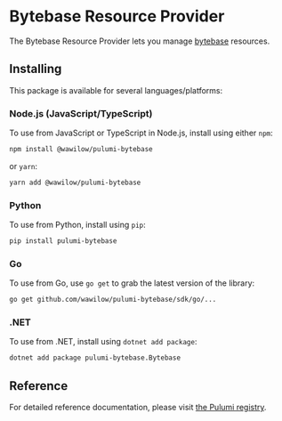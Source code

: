# Bytebase Resource Provider

The Bytebase Resource Provider lets you manage [bytebase](https://www.pulumi.com/registry/packages/bytebase/) resources.

## Installing

This package is available for several languages/platforms:

### Node.js (JavaScript/TypeScript)

To use from JavaScript or TypeScript in Node.js, install using either `npm`:

```bash
npm install @wawilow/pulumi-bytebase
```

or `yarn`:

```bash
yarn add @wawilow/pulumi-bytebase
```

### Python

To use from Python, install using `pip`:

```bash
pip install pulumi-bytebase
```

### Go

To use from Go, use `go get` to grab the latest version of the library:

```bash
go get github.com/wawilow/pulumi-bytebase/sdk/go/...
```

### .NET

To use from .NET, install using `dotnet add package`:

```bash
dotnet add package pulumi-bytebase.Bytebase
```

## Reference

For detailed reference documentation, please visit [the Pulumi registry](https://www.pulumi.com/registry/packages/bytebase/api-docs/).
